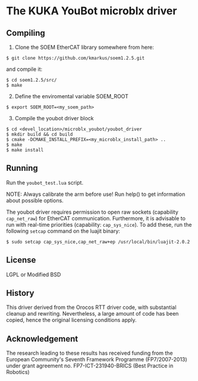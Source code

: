 The KUKA YouBot microblx driver
===============================

Compiling
---------

1. Clone the SOEM EtherCAT library somewhere from here:

```Shell
$ git clone https://github.com/kmarkus/soem1.2.5.git
```

and compile it:

```Shell
$ cd soem1.2.5/src/
$ make
```


  2. Define the enviromental variable SOEM_ROOT

```Shell
$ export SOEM_ROOT=<my_soem_path>
```


3. Compile the youbot driver block

```Shell
$ cd <devel_location>/microblx_youbot/youbot_driver
$ mkdir build && cd build
$ cmake -DCMAKE_INSTALL_PREFIX=<my_microblx_install_path> ..
$ make
$ make install
```

Running
-------

Run the `youbot_test.lua` script.

NOTE: Always calibrate the arm before use! Run help() to get
information about possible options.

The youbot driver requires permission to open raw sockets (capability
`cap_net_raw`) for EtherCAT communication. Furthermore, it is
advisable to run with real-time priorities (capability:
`cap_sys_nice`). To add these, run the following `setcap` command on
the luajit binary:

```Shell
$ sudo setcap cap_sys_nice,cap_net_raw+ep /usr/local/bin/luajit-2.0.2
```


License
-------

LGPL or Modified BSD


History
-------

This driver derived from the Orocos RTT driver code, with substantial
cleanup and rewriting. Nevertheless, a large amount of code has been
copied, hence the original licensing conditions apply.


Acknowledgement
---------------

The research leading to these results has received funding from the
European Community's Seventh Framework Programme (FP7/2007-2013) under
grant agreement no. FP7-ICT-231940-BRICS (Best Practice in Robotics)

